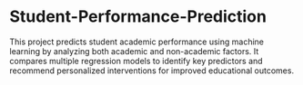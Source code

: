 # Student-Performance-Prediction
This project predicts student academic performance using machine learning by analyzing both academic and non-academic factors. It compares multiple regression models to identify key predictors and recommend personalized interventions for improved educational outcomes.
